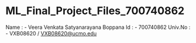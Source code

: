 # ML_Final_Project_Files_700740862

Name    : - Veera Venkata Satyanarayana Boppana
Id      : - 700740862
Univ.No : - VXB08620 / VXB08620@ucmo.edu
